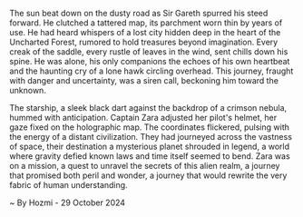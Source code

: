 
The sun beat down on the dusty road as Sir Gareth spurred his steed forward. He clutched a tattered map, its parchment worn thin by years of use. He had heard whispers of a lost city hidden deep in the heart of the Uncharted Forest, rumored to hold treasures beyond imagination. Every creak of the saddle, every rustle of leaves in the wind, sent chills down his spine. He was alone, his only companions the echoes of his own heartbeat and the haunting cry of a lone hawk circling overhead. This journey, fraught with danger and uncertainty, was a siren call, beckoning him toward the unknown.

The starship, a sleek black dart against the backdrop of a crimson nebula, hummed with anticipation. Captain Zara adjusted her pilot's helmet, her gaze fixed on the holographic map. The coordinates flickered, pulsing with the energy of a distant civilization. They had journeyed across the vastness of space, their destination a mysterious planet shrouded in legend, a world where gravity defied known laws and time itself seemed to bend. Zara was on a mission, a quest to unravel the secrets of this alien realm, a journey that promised both peril and wonder, a journey that would rewrite the very fabric of human understanding. 

~ By Hozmi - 29 October 2024
